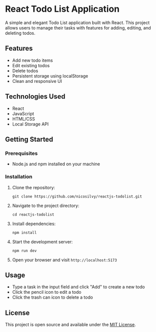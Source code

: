 # React Todo List Application

A simple and elegant Todo List application built with React. This project allows users to manage their tasks with features for adding, editing, and deleting todos.

## Features

- Add new todo items
- Edit existing todos
- Delete todos
- Persistent storage using localStorage
- Clean and responsive UI

## Technologies Used

- React
- JavaScript
- HTML/CSS
- Local Storage API

## Getting Started

### Prerequisites

- Node.js and npm installed on your machine

### Installation

1. Clone the repository:
   ```
   git clone https://github.com/nicosilvy/reactjs-todolist.git
   ```

2. Navigate to the project directory:
   ```
   cd reactjs-todolist
   ```

3. Install dependencies:
   ```
   npm install
   ```

4. Start the development server:
   ```
   npm run dev
   ```

5. Open your browser and visit `http://localhost:5173`

## Usage

- Type a task in the input field and click "Add" to create a new todo
- Click the pencil icon to edit a todo
- Click the trash can icon to delete a todo

## License

This project is open source and available under the [MIT License](LICENSE).